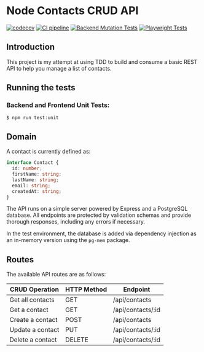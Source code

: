 # Node Contacts CRUD API

[![codecov](https://codecov.io/github/simonrevill/node-contacts-crud-api/branch/main/graph/badge.svg?token=QTB4X3Y34Y)](https://codecov.io/github/simonrevill/node-contacts-crud-api)
[![CI pipeline](https://github.com/simonrevill/node-contacts-crud-api/actions/workflows/backend_qa.yml/badge.svg?branch=main)](https://github.com/simonrevill/node-contacts-crud-api/actions/workflows/backend_qa.yml)
[![Backend Mutation Tests](https://github.com/simonrevill/node-contacts-crud-api/actions/workflows/backend_qa_mutation.yml/badge.svg)](https://github.com/simonrevill/node-contacts-crud-api/actions/workflows/backend_qa_mutation.yml)
[![Playwright Tests](https://github.com/simonrevill/node-contacts-crud-api/actions/workflows/e2e_qa.yml/badge.svg)](https://github.com/simonrevill/node-contacts-crud-api/actions/workflows/e2e_qa.yml)

## Introduction

This project is my attempt at using TDD to build and consume a basic REST API to help you manage a list of contacts.

## Running the tests

### Backend and Frontend Unit Tests:

```shell
$ npm run test:unit
```

## Domain

A contact is currently defined as:

```ts
interface Contact {
  id: number;
  firstName: string;
  lastName: string;
  email: string;
  createdAt: string;
}
```

The API runs on a simple server powered by Express and a PostgreSQL database. All endpoints are protected by validation schemas and provide thorough responses, including any errors if necessary.

In the test environment, the database is added via dependency injection as an in-memory version using the `pg-mem` package.

## Routes

The available API routes are as follows:

| CRUD Operation   | HTTP Method | Endpoint          |
| ---------------- | ----------- | ----------------- |
| Get all contacts | GET         | /api/contacts     |
| Get a contact    | GET         | /api/contacts/:id |
| Create a contact | POST        | /api/contacts     |
| Update a contact | PUT         | /api/contacts/:id |
| Delete a contact | DELETE      | /api/contacts/:id |
